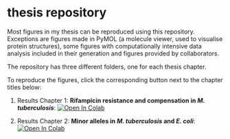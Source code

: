 # thesis repository

Most figures in my thesis can be reproduced using this repository. Exceptions are figures made in  PyMOL (a molecule viewer, used to visualise protein structures), some figures with computationally intensive data analysis included in their generation and figures provided by collaborators.

The repository has three different folders, one for each thesis chapter. 

To reproduce the figures, click the corresponding button next to the chapter titles below:

1) Results Chapter 1: **Rifampicin resistance and compensation in _M. tuberculosis_**:    [![Open In Colab](https://colab.research.google.com/assets/colab-badge.svg)](
https://colab.research.google.com/github/viktoria023/thesis_repository/blob/main/tb-rnap-compensation/Recreate_figures_paper.ipynb
)

2) Results Chapter 2: **Minor alleles in _M. tuberculosis_ and _E. coli_**:    [![Open In Colab](https://colab.research.google.com/assets/colab-badge.svg)](
https://colab.research.google.com/github/viktoria023/thesis_repository/blob/main/tuberculosis-RNAP-subpopulations/analysis_refactored.ipynb
)
